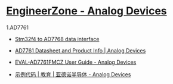 # [EngineerZone - Analog Devices](https://ez.analog.com/ "Today I will be writing about the ADRF5740 attenuator, one of the newest solutions from Analog Devices designed for 10 MHz to 60 GHz communication systems… 10 Nov 2020 Tweets by @ADI_News")

1.AD7761
- [Stm32f4 to AD7768 data interface](https://ez.analog.com/data_converters/precision_adcs/f/q-a/24025/stm32f4-to-ad7768-data-interface)
- [AD7761 Datasheet and Product Info | Analog Devices](https://www.analog.com/en/products/ad7761.html#product-overview "AD7761")
- [EVAL-AD7761FMCZ User Guide - Analog Devices](https://www.analog.com/media/en/technical-documentation/user-guides/EVAL-AD7761FMCZ-UG-949.pdf "2017-2-15 · EVAL-AD7761FMCZ User Guide UG-949 OneTechnologyWay•P.O.Box9106•Norwood,MA 02062-9106,U.S.A.•Tel:781.329.4700•Fax:781.461.3113•www.analog.com Evaluation Board for the AD7761 16-Bit, 8-Channel, Simultaneous Sampling, 256 kSPS, Sigma-Delta ADC with Power Scaling PLEASE SEE THE LAST PAGE FOR AN IMPORTANT")

- [示例代码 | 教育 | 亚德诺半导体 - Analog Devices](https://www.analog.com/cn/education/landing-pages/002/example-code.html "开始接受 我们使用的cookie可分为以下类别： 绝对必要的cookie： 这是运行analog.com或提供特定功能所必需的cookie。它们或者 以实施网络传输为唯一目的，或者在提供您明确 要求的在线服务方面是绝对必要 …")
